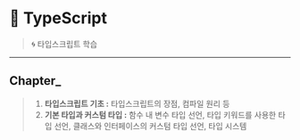 # 🔡 TypeScript
> 🌀 타입스크립트 학습 
___
 ## Chapter_
> 1. __타입스크립트 기초 :__ 타입스크립트의 장점, 컴파일 원리 등
> 2. __기본 타입과 커스텀 타입 :__ 함수 내 변수 타입 선언, 타입 키워드를 사용한 타입 선언, 클래스와 인터페이스의 커스텀 타입 선언, 타입 시스템